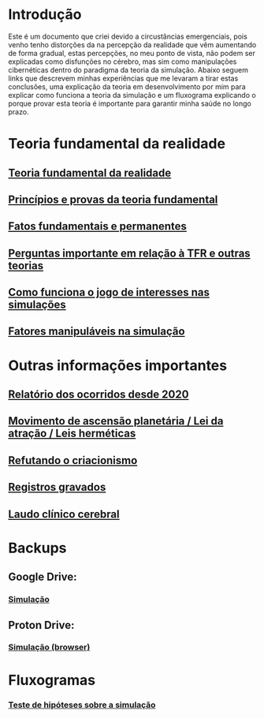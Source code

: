 # Introdução

Este é um documento que criei devido a circustâncias emergenciais, pois venho tenho distorções da na percepção da realidade que vêm aumentando de forma gradual, estas percepções, no meu ponto de vista, não podem ser explicadas como disfunções no cérebro, mas sim como manipulações cibernéticas dentro do paradigma da teoria da simulação. Abaixo seguem links que descrevem minhas experiências que me levaram a tirar estas conclusões, uma explicação da teoria em desenvolvimento por mim para explicar como funciona a teoria da simulação e um fluxograma explicando o porque provar esta teoria é importante para garantir minha saúde no longo prazo.

# Teoria fundamental da realidade

## [Teoria fundamental da realidade](https://www.evernote.com/shard/s483/sh/b137808e-c345-41f3-a41d-200dce4dd218/353ndaFiKprSNDY3AEkSTJ4Y3GVNevPMTk-LMP_JyQeM75e3pVzn4zcZ7g)

## [Princípios e provas da teoria fundamental](https://www.evernote.com/shard/s483/sh/37e26fb8-7928-9bf0-a3bb-4d3cf3d1cb4c/YJzZyEbvD3DGuz5NkGKYaeBahBPR_ev_ApDJati2L36OIGMhrIOvBJdzeg)

## [Fatos fundamentais e permanentes](https://www.evernote.com/shard/s483/sh/39299f2c-1975-be12-e55e-a6debe81a2d6/nbItm3o3X2CF2kDBkXg_hQcGELJNmt9lxzXnn4AdK99u0dK8UxP-_XUQqQ)

## [Perguntas importante em relação à TFR e outras teorias](https://www.evernote.com/shard/s483/sh/f2af07c0-bc01-8dc2-6942-e4401d0e6b84/Pk8TopEZBG4D0pJNw3seHgajrAKVY_4yrpFbzXI-eS8gww9frGkuZX0q7w)

## [Como funciona o jogo de interesses nas simulações](https://www.evernote.com/shard/s483/sh/df23663e-0ea4-77d4-7302-11f51a541835/NAl7MjBsAl2gMj4ohcbYSI0-9ZHnv7SeKTKbXm2FxFOw8Jj6aeLshrssFA)

## [Fatores manipuláveis na simulação](https://www.evernote.com/shard/s483/sh/df23663e-0ea4-77d4-7302-11f51a541835/NAl7MjBsAl2gMj4ohcbYSI0-9ZHnv7SeKTKbXm2FxFOw8Jj6aeLshrssFA)

# Outras informações importantes

## [Relatório dos ocorridos desde 2020](https://www.evernote.com/shard/s483/sh/0e8c9043-41f2-91f2-dae3-87edd4524cfc/3qUpZPunAgkfq7gUI5EM639LKOjeQ9LOfSPnPksCf7j_GaZul_HEQfpvUA)

## [Movimento de ascensão planetária / Lei da atração / Leis herméticas](https://www.evernote.com/shard/s483/sh/2657ea45-8dae-4a7f-e249-4f8e03a3131a/12GJCpsT8ZtYObhg5q845_bhdGv_Bud3gGGh1oBV1rsI9OEA0jrpwQ6lyw)

## [Refutando o criacionismo](https://www.evernote.com/shard/s483/sh/1e032ea1-7590-5b8a-efbd-606966c64dfb/QZ2KkMcyWcd1POacBJpCTHtUo9MVHyudoC6rLZ6bJOc9KMYd54Qr22FUQg)

## [Registros gravados](https://www.evernote.com/shard/s483/sh/0edd5ceb-b06c-d219-e128-9064df36e574/sbJOkHLkuocdfjA-JT3WUYp0MJh0xOocfZKX8JXcBwdkhOSE0IfJSHkCOg)

## [Laudo clínico cerebral](https://github.com/Oesterd/TFR/blob/main/Cl%C3%ADnica%20S%C3%A3o%20Marcelo%20(Marista)%20-%2013-05-2014%20-%20Resson%C3%A2ncia%20Magn%C3%A9tica.pdf)


# Backups

## Google Drive: 
### [Simulação](https://drive.google.com/drive/folders/1l7LvKCfGn-eOSrXCwwa21J1gM6zyL0tZ?usp=sharing)

## Proton Drive:
### [Simulação (browser)](https://drive.proton.me/urls/PBXAZYV2C0#jVs5TvyH8xYt)

# Fluxogramas

### [Teste de hipóteses sobre a simulação](https://viewer.diagrams.net/?tags=%7B%7D&highlight=0000ff&edit=_blank&layers=1&nav=1&title=Teste%20de%20hip%C3%B3tses.drawio.png#R7V1Zc9s2EP41mmkfkuEh6niUZDvptGnaplceYRKWkJAEA4Ky3F9fnLxl0ZFM0h54PBK5BCgQ%2B%2BHbxeLgxN1Eh3cEJLsPOIDhxLGCw8S9mjiOvbQs9sUlD1LizR0p2BIUqESF4BP6DyqhyrfNUADTSkKKcUhRUhX6OI6hTysyQAi%2Brya7w2H1VxOwhQ3BJx%2BETek%2FKKA7KV14ViF%2FD9F2p3%2FZ1g8cAZ1YCdIdCPB9SeReT9wNwZjKo%2BiwgSGvPF0vMt%2FNkat5wQiMaZcM0yz0VwTtrrb%2Bt%2B3X5e8%2F%2F%2FUxfmNrdexBmKlHnjizkN1xfYfZjXnNhpiIK7NvGS%2FseuK4lvgri6yUPqhK00J%2BgzepUOmKJbAXyUEkLTLNtupb%2FODtWXf5E6YUcqQBXi2IldmxdiiZbNzJ2qUwZdc2TPQtA7xWSol8jFIgrvDsCYMwVx%2F%2FAAxVFPqQpwpgAuOA%2FWP9GymiGeC3X83Fp4v1gzAl3NYfjslkhWqxU3lah8IDl%2B9oFDKBzQ5BiLYxO%2FaZglkR3PUeEooYNFfqQoSCgGdf3%2B8QhZ8S4PN73bOGyGQEZ6y4XPcWOwvBLQzXwP%2B6FfKN0mmMY6iqeJOr2b25vlldW0qumqS9yAtdhpxCIS8ZPJRECoLvII4gJQ8sib66UM1B8YE%2BvS8a13SpZLtSw5opGVDteZvfuYA8O1Cof1ILcBu6gAHjAHWKCd3hLY5BeF1Ia7VbpPkF40Sp7wuk9EHVHsgorioXHhD9V2Xnx5%2F58VtPnV0dSpeuHtRJSgn%2BCkuKurpa2d61UtQNiFDIk76H4R5yoNQ0OD2lafXE9mm8oDAs3WW9mW0cLy%2Bg5kmXlz9mOvq3eDZ%2B%2Blk%2FGz8pnlSc6Uc9irQUZ8SHj%2BpzpswEIFtIH0upscfV%2FSh2CQwBRfuqSWhDosr6G0aCOjXm51XMu%2FMamGVRVa4anvNinAPx6RAQPw7XJk66c13PUGeEv%2BJuBC9bCNIU%2BY%2Fgf8xodyy3H7TPagzPfL6e0e4NSej6%2BDxCNy1kgBZi92UPpu7QTWTW8Pr%2F5LhCvJIJ3gOS%2B8N79pwRTtlRnEXS7Y2ysO731tpb0ZrsI%2B5pqeWc42scc4ZOebPTBszPd23dmlbtZdO3tade07etuwMX9G3nY%2B%2FdNdP%2FJntlBKZZSEFgOlUdOlU1BzM%2FryCvpVflPR%2FyFsblfKUGVft3HTpYTj8G9U3N5Zw6fXewlqNA%2B9oRvP3q0A49xl7W6NG%2B7AftU%2B%2F70M6qGTyUkiU8QfrI70zbf6doPPKOl21Kur5LLsvvRcjWB5mI1QaAe6QRinfiAB4SSJDwRlexj0BqPFJx1aoFnlqirfasxS9YPJtfsLAbqjF%2BwTP4BecwntOZ8aaXZrwzwdUczHoHUtmtjWDGnwlGCRbfMQVyLCfv78JUUAuFmCBgCEQ4VnbN1nje8AwyzHjNd3oehnmewjzTzswzGxnzTBvM8xMRvEOgD2%2FFCHIWcccFAaZKMSadMp0JAmL1iUMp20qRDL2lLBt3aWwRp4mwvgdkObeRoah2ipqPgKIGGYEwVPMUquk%2BSjwfGdU0Y%2Fe%2FonibCapYcn6IABK9I84hIdwD1XdKZQqCTLy%2BnTmW0%2BGZoxmw%2Fxtn8kmlkxppKyA%2BdjgVM5xWVz5Xq8VVjieV6LnFusYRiJkZMmpvVbttj8BiDBIuv5hT%2B%2BoDj%2BdYmmVXS7O0R2Zplk1Lk4%2F48hm3KdxmlSFj03%2BuDQnPRtd91oPShmleHdNo%2FujANBefC3YmKHXLKphmxV1YduqjuDTZZO3BVHIPRXEGIkMzbTQzd4anGcfQzGulGbczzXgjoxm3QTN%2F8PBcHllric7FcMuLZvrMrUyTr%2B8akGkGmdxumKYPpvE6M81iZEzjPc2h4UvRjDfTzjG2Nfy0hWUz6HosLlcPyaXikr8DsS9ULZYXEuhnCSSDTaPOW%2BdxPqqp%2F078DaH%2B6Wx49c%2BNjXmtNmbR2caMbMxZl%2FzkQBDwCQwQBZqmImQsTTvVOG0T53ummmbQ9aUs2aittjfLNk7Br75sozU83Ou6DUf3514S%2FFbtTrXB36mR0Br9uW2OVs%2FwawaCRw%2B%2FT20LIg34Ts1N96bjQ9%2FLDlqb%2BV6PqLZr0NqxxhW0zkteosRNy9B7fbW2CkiYFduPcNBsWaWgqd1GQX2u2Haslx3NNhR0mlg6UNC4Ig15ydsnAsEDkjuvxSCo7qMmmegO%2FCfmvwNR4DSBiMo91MQkVRCjpMJO0nk39MR30nHeehWCmrURVFt8wq6vCb0gGJqh8GseCYdxiLnqhSL1XFSKAywnbBAiLBK%2FEMFULGYgKPWNJWq1RIvWSEC%2FlugF7h3yvhqBsgIJNw5PRCLTOesMx%2Fowv9uEY24VeuqbmQ1FenFw%2Bt9iId93q8MOXc6lHSOVtb5Dl11rAH3vKOJY49hRxMB9ULhffOnZEbjP7YHhbjeHHcyuH99pvG23HlkdfP4MI1RDZyMPT2jb2oGWxrXtR15ys%2B3HpRjEqm2oNvy6JcZqQzCICYz2wTxdt%2F1w7JGNzdjNbT%2FENN%2BEkQqWPgrTKYNgEfridBSC4i0SO5RSGbMw9HOMfoZfz5Qj77imS2vSmDFJtZ0R3mrJvqj5wGYO3jFlL9q2Te5Z2TPjrY7dZsw724yLb8t5JriacfW28Xzjk9Z4YuaMzyd92bt2GH45zRqn%2BUXDcjT80pxA%2FlH4J4jVAnM2gVyElPr4Vg7JRhDhfGHSrRjElQz02Pi8BQ8MGLGJuR1hpxG4rE4zpioH6nlfJKMEVP3XO8RIKOLtXciL6RusOXM4sAzxtwyFuE%2BV27fAhk6byi1rdr26aaq8t3VqDZWPwHHNn%2BIFjdl%2FgOHOLB%2B5BACXXQH4fKP0TjMUO3oAmuUj34m%2FxnsNh5%2FB7zQnS48ef39U9mpkLm3EvTR28kPLxO0fDTBPAnNRe%2B2B08KLrt0vLpuB4o%2B3KST79nVDAdo30ERatN2SriT6oAfKj%2B06Id5xHNLKPgTqUixekAxZLymplVCGrQlk0AmA6DPEpWvyLcmR7k6IMOdGZ9KxUHbfNIE%2B6wzxM8Q8UPb1Jd%2FrGsqIuDimmCqvVAdHAvz2WA2c45Y%2Bf4%2B36pl27vHWPGLL8ix41%2B4R21frzWWa0Pz0a5rzqae76vvPn9yE2GnxFnQ5o6R4l7x7%2FT8%3D)



